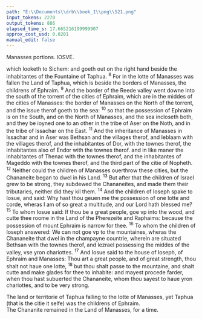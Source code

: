 ```yaml
---
path: "E:\\Documents\\drb\\book_1\\png\\521.png"
input_tokens: 2270
output_tokens: 886
elapsed_time_s: 17.665216199999907
approx_cost_usd: 0.0201
manual_edit: false
---
```

Manasses portions. IOSVE.

which looketh to Sichem: and goeth out on the right hand
beside the inhabitantes of the Fountaine of Taphua.
<sup>8</sup> For in the lotte of Manasses was fallen the Land of
Taphua, which is beside the borders of Manasses,
the childrens of Ephraim. <sup>9</sup> And the border of the
Reede valley went downe into the south of the torrent of
the cities of Ephraim, which are in the middes of the cities
of Manasses: the border of Manasses on the North of the
torrent, and the issue therof goeth to the sea: <sup>10</sup> so that the
possession of Ephraim is on the South, and on the North of
Manasses, and the sea incloseth both, and they be ioyned one
to an other in the tribe of Aser on the Noth, and in the tribe
of Issachar on the East. <sup>11</sup> And the inheritance of Manasses
in Issachar and in Aser was Bethsan and the villages therof,
and Ieblaam with the villages therof, and the inhabitantes of
Dor, with the townes therof, the inhabitantes also of Endor
with the townes therof. and in like maner the inhabitantes
of Thenac with the townes therof, and the inhabitantes of
Mageddo with the townes therof, and the third part of the
citie of Nopheth. <sup>12</sup> Neither could the children of Manasses
ouerthrow these cities, but the Chananeite began to dwel in
his Land. <sup>13</sup> But after that the children of Israel grew to
be strong, they subdewed the Chananeites, and made them
their tributaries, neither did they kil them. <sup>14</sup> And the children of Ioseph spake to Iosue, and said: Why hast thou geuen
me the possession of one lotte and corde, wheras I am of so
great a multitude, and our Lord hath blessed me? <sup>15</sup> To whom
Iosue said: If thou be a great people, goe vp into the wood,
and cutte thee roome in the Land of the Pherezeite and Raphaims: because the possession of mount Ephraim is narrow
for thee. <sup>16</sup> To whom the children of Ioseph answered:
We can not goe vp to the mountaines, wheras the Chananeite
that dwel in the champayne countrie, wherein are situated
Bethsan with the townes therof, and Iezrael possessing the
middes of the valley, vse yron chariottes. <sup>17</sup> And Iosue said
to the house of Ioseph, of Ephraim and Manasses: Thou art
a great people, and of great strength, thou shalt not haue one
lotte, <sup>18</sup> but thou shalt passe to the mountaine, and shalt cutte
and make glades for thee to inhabite: and mayest procede
farder, when thou hast subuerted the Chananeite, whom
thou sayest to haue yron chariottes, and to be very strong.

<aside>The land or territorie of Taphua falling to the lotte of Manasses, yet Taphua (that is the citie it selfe) was the childrens of Ephraim.</aside>

<aside>The Chananite remained in the Land of Manasses, for a time.</aside>

[^1]: 501